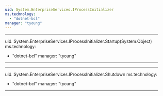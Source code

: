 ```yaml
---
uid: System.EnterpriseServices.IProcessInitializer
ms.technology: 
  - "dotnet-bcl"
manager: "tyoung"
---
```


---
uid: System.EnterpriseServices.IProcessInitializer.Startup(System.Object)
ms.technology: 
  - "dotnet-bcl"
manager: "tyoung"
---

---
uid: System.EnterpriseServices.IProcessInitializer.Shutdown
ms.technology: 
  - "dotnet-bcl"
manager: "tyoung"
---
